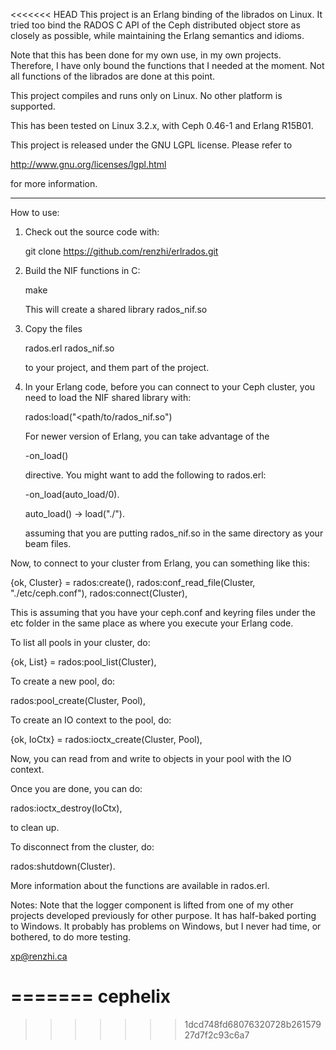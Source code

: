 <<<<<<< HEAD
This project is an Erlang binding of the librados on Linux. It tried 
too bind the RADOS C API of the Ceph distributed object store as closely
as possible, while maintaining the Erlang semantics and idioms.

Note that this has been done for my own use, in my own projects. Therefore, 
I have only bound the functions that I needed at the moment. Not all functions
of the librados are done at this point.

This project compiles and runs only on Linux. No other platform is 
supported.

This has been tested on Linux 3.2.x, with Ceph 0.46-1 and Erlang R15B01.

This project is released under the GNU LGPL license. Please refer to

http://www.gnu.org/licenses/lgpl.html

for more information.


--------------------

How to use:

1) Check out the source code with:

     git clone https://github.com/renzhi/erlrados.git

2) Build the NIF functions in C:

     make

   This will create a shared library rados_nif.so

3) Copy the files

     rados.erl
     rados_nif.so

   to your project, and them part of the project.

4) In your Erlang code, before you can connect to your Ceph cluster,
   you need to load the NIF shared library with:

     rados:load("<path/to/rados_nif.so")

   For newer version of Erlang, you can take advantage of the

     -on_load()

   directive. You might want to add the following to rados.erl:

     -on_load(auto_load/0).

     auto_load() ->
         load("./").

   assuming that you are putting rados_nif.so in the same directory
   as your beam files.


Now, to connect to your cluster from Erlang, you can something like this:

   {ok, Cluster} = rados:create(),
   rados:conf_read_file(Cluster, "./etc/ceph.conf"),
   rados:connect(Cluster),

This is assuming that you have your ceph.conf and keyring files under the
etc folder in the same place as where you execute your Erlang code.

To list all pools in your cluster, do:

   {ok, List} = rados:pool_list(Cluster),

To create a new pool, do:

   rados:pool_create(Cluster, Pool),

To create an IO context to the pool, do:

   {ok, IoCtx} = rados:ioctx_create(Cluster, Pool),

Now, you can read from and write to objects in your pool with the
IO context.

Once you are done, you can do:

   rados:ioctx_destroy(IoCtx),

to clean up.

To disconnect from the cluster, do:

   rados:shutdown(Cluster).

More information about the functions are available in rados.erl.

Notes:
  Note that the logger component is lifted from one of my other projects developed
  previously for other purpose. It has half-baked porting to Windows. It probably
  has problems on Windows, but I never had time, or bothered, to do more testing.


xp@renzhi.ca



=======
cephelix
========
>>>>>>> 1dcd748fd68076320728b26157927d7f2c93c6a7
